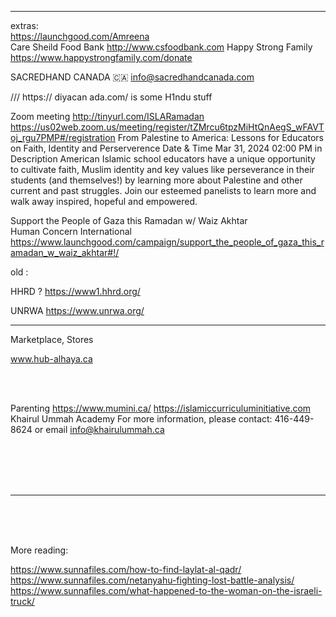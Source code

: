 

<hr>

extras:  
https://launchgood.com/Amreena  
Care Sheild Food Bank http://www.csfoodbank.com
Happy Strong Family https://www.happystrongfamily.com/donate

SACREDHAND CANADA 🇨🇦 info@sacredhandcanada.com


/// https:// diyacan ada.com/ is some H1ndu stuff


Zoom meeting
http://tinyurl.com/ISLARamadan
 https://us02web.zoom.us/meeting/register/tZMrcu6tpzMiHtQnAegS_wFAVToj_rgu7PMP#/registration
From Palestine to America: Lessons for Educators on Faith, Identity and Perserverence
Date & Time
Mar 31, 2024 02:00 PM  in  
Description
American Islamic school educators have a unique opportunity to cultivate faith, Muslim identity and key values like perseverance in their students (and themselves!) by learning more about Palestine and other current and past struggles. Join our esteemed panelists to learn more and walk away inspired, hopeful and empowered.

Support the People of Gaza this Ramadan w/ Waiz Akhtar  
Human Concern International  
https://www.launchgood.com/campaign/support_the_people_of_gaza_this_ramadan_w_waiz_akhtar#!/  



old :


HHRD ?  https://www1.hhrd.org/


UNRWA https://www.unrwa.org/
 
  ---   

Marketplace, Stores

www.hub-alhaya.ca

<br><br>

Parenting 
https://www.mumini.ca/
https://islamiccurriculuminitiative.com
Khairul Ummah Academy 
For more information, please contact: 416-449-8624 or email info@khairulummah.ca

<br>
<br>
<br>
<br>


---
<br>
<br>
<br>


More reading:


https://www.sunnafiles.com/how-to-find-laylat-al-qadr/
https://www.sunnafiles.com/netanyahu-fighting-lost-battle-analysis/
https://www.sunnafiles.com/what-happened-to-the-woman-on-the-israeli-truck/






